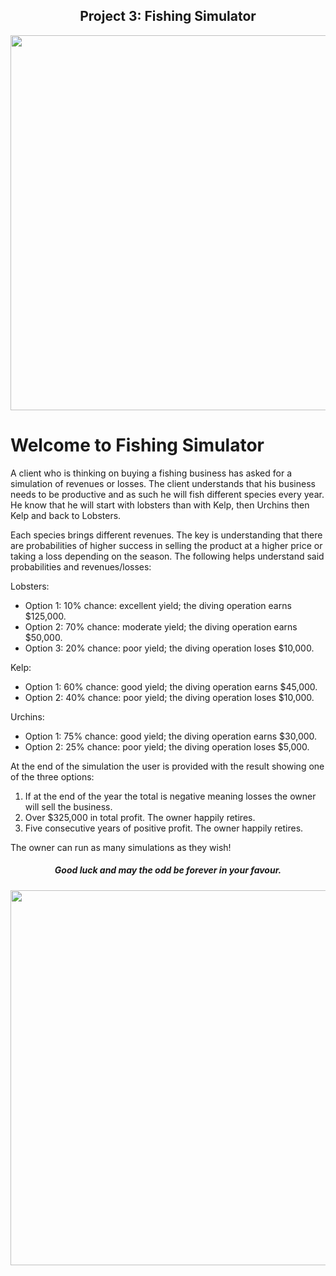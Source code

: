 <h2 align="center"> Project 3: Fishing Simulator</h2>
<p align="center">
  <img width=600 src=https://media.giphy.com/media/RGROYtkCU78SUtKBj3/giphy.gif>
</p>

# Welcome to Fishing Simulator

A client who is thinking on buying a fishing business has asked for a simulation of revenues or losses. The client understands that his business needs to be productive and as such he will fish different species every year. He know that he will start with lobsters than with Kelp, then Urchins then Kelp and back to Lobsters. 

Each species brings different revenues. The key is understanding that there are probabilities of higher success in selling the product at a higher price or taking a loss depending on the season. The following helps understand said probabilities and revenues/losses:

<p1>
    
Lobsters:
    <ul>
    <li>Option 1: 10% chance: excellent yield; the diving operation earns $125,000.</li>
    <li>Option 2: 70% chance: moderate yield; the diving operation earns $50,000.</li>
    <li>Option 3: 20% chance: poor yield; the diving operation loses $10,000.</li>
    </ul>
    
Kelp:
    <ul>
    <li>Option 1: 60% chance: good yield; the diving operation earns $45,000.</li>
    <li>Option 2: 40% chance: poor yield; the diving operation loses $10,000.</li>
    </ul>
Urchins:
    <ul>
    <li>Option 1: 75% chance: good yield; the diving operation earns $30,000.</li>
    <li>Option 2: 25% chance: poor yield; the diving operation loses $5,000.</li>
    </ul>
</p1>

At the end of the simulation the user is provided with the result showing one of the three options:
<ol>
<li>If at the end of the year the total is negative meaning losses the owner will sell the business.</li>  
<li>Over $325,000 in total profit. The owner happily retires.</li> 
<li>Five consecutive years of positive profit. The owner happily retires.</li> 
</ol>
The owner can run as many simulations as they wish! 

<h5 align="center">Good luck and may the odd be forever in your favour.</h5>
<p align="center">
  <img width=600 src=https://media.giphy.com/media/qxatFjrUlx3H2/giphy.gif>
</p>
